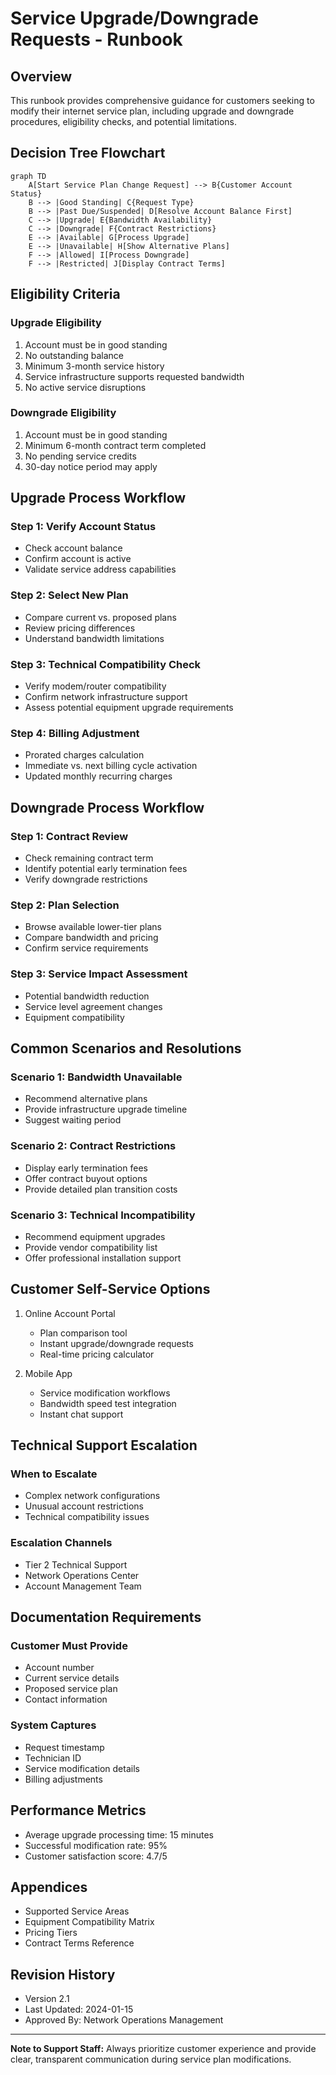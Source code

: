 # Service Upgrade/Downgrade Requests - Runbook

## Overview
This runbook provides comprehensive guidance for customers seeking to modify their internet service plan, including upgrade and downgrade procedures, eligibility checks, and potential limitations.

## Decision Tree Flowchart

```mermaid
graph TD
    A[Start Service Plan Change Request] --> B{Customer Account Status}
    B --> |Good Standing| C{Request Type}
    B --> |Past Due/Suspended| D[Resolve Account Balance First]
    C --> |Upgrade| E{Bandwidth Availability}
    C --> |Downgrade| F{Contract Restrictions}
    E --> |Available| G[Process Upgrade]
    E --> |Unavailable| H[Show Alternative Plans]
    F --> |Allowed| I[Process Downgrade]
    F --> |Restricted| J[Display Contract Terms]
```

## Eligibility Criteria

### Upgrade Eligibility
1. Account must be in good standing
2. No outstanding balance
3. Minimum 3-month service history
4. Service infrastructure supports requested bandwidth
5. No active service disruptions

### Downgrade Eligibility
1. Account must be in good standing
2. Minimum 6-month contract term completed
3. No pending service credits
4. 30-day notice period may apply

## Upgrade Process Workflow

### Step 1: Verify Account Status
- Check account balance
- Confirm account is active
- Validate service address capabilities

### Step 2: Select New Plan
- Compare current vs. proposed plans
- Review pricing differences
- Understand bandwidth limitations

### Step 3: Technical Compatibility Check
- Verify modem/router compatibility
- Confirm network infrastructure support
- Assess potential equipment upgrade requirements

### Step 4: Billing Adjustment
- Prorated charges calculation
- Immediate vs. next billing cycle activation
- Updated monthly recurring charges

## Downgrade Process Workflow

### Step 1: Contract Review
- Check remaining contract term
- Identify potential early termination fees
- Verify downgrade restrictions

### Step 2: Plan Selection
- Browse available lower-tier plans
- Compare bandwidth and pricing
- Confirm service requirements

### Step 3: Service Impact Assessment
- Potential bandwidth reduction
- Service level agreement changes
- Equipment compatibility

## Common Scenarios and Resolutions

### Scenario 1: Bandwidth Unavailable
- Recommend alternative plans
- Provide infrastructure upgrade timeline
- Suggest waiting period

### Scenario 2: Contract Restrictions
- Display early termination fees
- Offer contract buyout options
- Provide detailed plan transition costs

### Scenario 3: Technical Incompatibility
- Recommend equipment upgrades
- Provide vendor compatibility list
- Offer professional installation support

## Customer Self-Service Options

1. Online Account Portal
   - Plan comparison tool
   - Instant upgrade/downgrade requests
   - Real-time pricing calculator

2. Mobile App
   - Service modification workflows
   - Bandwidth speed test integration
   - Instant chat support

## Technical Support Escalation

### When to Escalate
- Complex network configurations
- Unusual account restrictions
- Technical compatibility issues

### Escalation Channels
- Tier 2 Technical Support
- Network Operations Center
- Account Management Team

## Documentation Requirements

### Customer Must Provide
- Account number
- Current service details
- Proposed service plan
- Contact information

### System Captures
- Request timestamp
- Technician ID
- Service modification details
- Billing adjustments

## Performance Metrics

- Average upgrade processing time: 15 minutes
- Successful modification rate: 95%
- Customer satisfaction score: 4.7/5

## Appendices
- Supported Service Areas
- Equipment Compatibility Matrix
- Pricing Tiers
- Contract Terms Reference

## Revision History
- Version 2.1
- Last Updated: 2024-01-15
- Approved By: Network Operations Management

---

**Note to Support Staff:** Always prioritize customer experience and provide clear, transparent communication during service plan modifications.